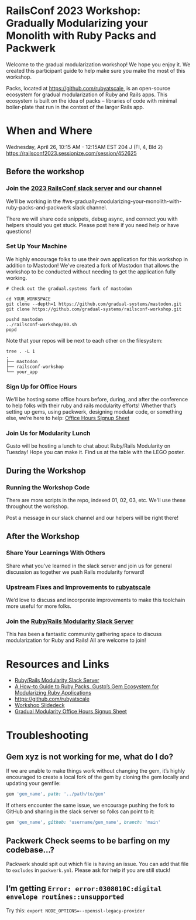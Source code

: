 # RailsConf 2023 Workshop: Gradually Modularizing your Monolith with Ruby Packs and Packwerk
Welcome to the gradual modularization workshop! We hope you enjoy it. We created this participant guide to help make sure you make the most of this workshop.

Packs, located at https://github.com/rubyatscale, is an open-source ecosystem for gradual modularization of Ruby and Rails apps.
This ecosystem is built on the idea of packs – libraries of code with minimal boiler-plate that run in the context of the larger Rails app.

# When and Where
Wednesday, April 26, 10:15 AM - 12:15AM EST
204 J (Fl, 4, Bld 2)
https://railsconf2023.sessionize.com/session/452625

## Before the workshop
### Join the [2023 RailsConf slack server](https://join.slack.com/t/2023railsconf/shared_invite/zt-1t1pb9vn7-Evkz5Hputaui6Ht2nWM64g) and our channel

We’ll be working in the #ws-gradually-modularizing-your-monolith-with-ruby-packs-and-packwerk slack channel. 

There we will share code snippets, debug async, and connect you with helpers should you get stuck. Please post here if you need help or have questions!

### Set Up Your Machine
We highly encourage folks to use their own application for this workshop in addition to Mastodon!
We've created a fork of Mastodon that allows the workshop to be conducted without needing to get the application fully working.

```
# Check out the gradual.systems fork of mastodon

cd YOUR_WORKSPACE
git clone --depth=1 https://github.com/gradual-systems/mastodon.git
git clone https://github.com/gradual-systems/railsconf-workshop.git

pushd mastodon
../railsconf-workshop/00.sh
popd
```

Note that your repos will be next to each other on the filesystem:
```
tree . -L 1
.
├── mastodon
├── railsconf-workshop
└── your_app
```

### Sign Up for Office Hours
We’ll be hosting some office hours before, during, and after the conference to help folks with their ruby and rails modularity efforts! Whether that’s setting up gems, using packwerk, designing modular code, or something else, we’re here to help: [Office Hours Signup Sheet](https://docs.google.com/forms/d/e/1FAIpQLSeBxdwgw3KrYsJIzZr5zETrc5v79NiRN1OTKWma3BW0dPe3KA/viewform)

### Join Us for Modularity Lunch
Gusto will be hosting a lunch to chat about Ruby/Rails Modularity on Tuesday! Hope you can make it. Find us at the table with the LEGO poster.

## During the Workshop

### Running the Workshop Code

There are more scripts in the repo, indexed 01, 02, 03, etc. We'll use these throughout the workshop.

Post a message in our slack channel and our helpers will be right there!

## After the Workshop

### Share Your Learnings With Others
Share what you’ve learned in the slack server and join us for general discussion as together we push Rails modularity forward!

### Upstream Fixes and Improvements to [rubyatscale](https://github.com/rubyatscale)
We’d love to discuss and incorporate improvements to make this toolchain more useful for more folks.

### Join the [Ruby/Rails Modularity Slack Server](https://join.slack.com/t/rubymod/shared_invite/zt-1obvvz3m8-jsuwtghE_xOJl7twYckwLg)
This has been a fantastic community gathering space to discuss modularization for Ruby and Rails! All are welcome to join!

# Resources and Links
- [Ruby/Rails Modularity Slack Server](https://join.slack.com/t/rubymod/shared_invite/zt-1obvvz3m8-jsuwtghE_xOJl7twYckwLg)
- [A How-to Guide to Ruby Packs, Gusto’s Gem Ecosystem for Modularizing Ruby Applications](https://medium.com/gusto-engineering/a-how-to-guide-to-ruby-packs-gustos-gem-ecosystem-for-modularizing-ruby-applications-e236126b8c2c)
- https://github.com/rubyatscale
- [Workshop Slidedeck](https://docs.google.com/presentation/d/1iM1ffdoy6otuBopqGTUTgnOC9nXgrzrcxN6l8xsF13Y/edit#slide=id.g23309be7886_1_55)
- [Gradual Modularity Office Hours Signup Sheet](https://forms.gle/cH9ShR8HFyQQA4B7A)

# Troubleshooting
## Gem xyz is not working for me, what do I do?
If we are unable to make things work without changing the gem, it’s highly encouraged to create a local fork of the gem by cloning the gem locally and updating your gemfile:
```ruby
gem 'gem_name', path: '../path/to/gem'
```

If others encounter the same issue, we encourage pushing the fork to GitHub and sharing in the slack server so folks can point to it:
```ruby
gem 'gem_name', github: 'username/gem_name', branch: 'main'
```

## Packwerk Check seems to be barfing on my codebase…?

Packwerk should spit out which file is having an issue. You can add that file to `excludes` in `packwerk.yml`. Please ask for help if you are still stuck!

## I’m getting `Error: error:0308010C:digital envelope routines::unsupported`

Try this: `export NODE_OPTIONS=--openssl-legacy-provider`
